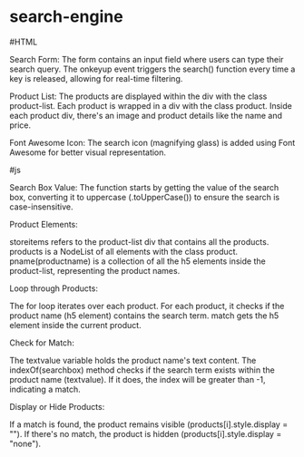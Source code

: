 # search-engine

#HTML


Search Form: The form contains an input field where users can type their search query.
The onkeyup event triggers the search() function every time a key is released, allowing for real-time filtering.

Product List: The products are displayed within the div with the class product-list. 
Each product is wrapped in a div with the class product. Inside each product div, there's an image and product details like the name and price.

Font Awesome Icon: The search icon (magnifying glass) is added using Font Awesome for better visual representation.

#js

Search Box Value: The function starts by getting the value of the search box,
converting it to uppercase (.toUpperCase()) to ensure the search is case-insensitive.

Product Elements:

storeitems refers to the product-list div that contains all the products.
products is a NodeList of all elements with the class product.
pname(productname) is a collection of all the h5 elements inside the product-list, representing the product names.

Loop through Products:

The for loop iterates over each product. For each product, it checks if the product name (h5 element) contains the search term.
match gets the h5 element inside the current product.

Check for Match:

The textvalue variable holds the product name's text content.
The indexOf(searchbox) method checks if the search term exists within the product name (textvalue). If it does, the index will be greater than -1, indicating a match.

Display or Hide Products:

If a match is found, the product remains visible (products[i].style.display = "").
If there's no match, the product is hidden (products[i].style.display = "none").
